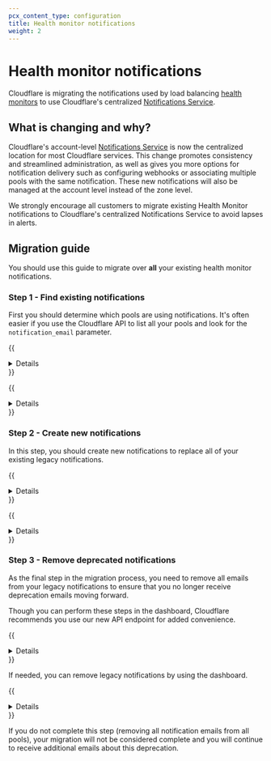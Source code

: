 ```yaml
---
pcx_content_type: configuration
title: Health monitor notifications
weight: 2
---
```


# Health monitor notifications

Cloudflare is migrating the notifications used by load balancing [health monitors](/load-balancing/monitors/) to use Cloudflare's centralized [Notifications Service](/notifications/).

## What is changing and why?

Cloudflare's account-level [Notifications Service](/notifications/) is now the centralized location for most Cloudflare services. This change promotes consistency and streamlined administration, as well as gives you more options for notification delivery such as configuring webhooks or associating multiple pools with the same notification. These new notifications will also be managed at the account level instead of the zone level.

We strongly encourage all customers to migrate existing Health Monitor notifications to Cloudflare's centralized Notifications Service to avoid lapses in alerts.

## Migration guide

You should use this guide to migrate over **all** your existing health monitor notifications.

### Step 1 - Find existing notifications

First you should determine which pools are using notifications. It's often easier if you use the Cloudflare API to list all your pools and look for the `notification_email` parameter.

{{<details header="With code">}}

Use the [Cloudflare API](/api/operations/account-load-balancer-pools-list-pools) to list all your pools and then look for whether each pool has a value for the `notification_email` parameter.

```json
---
header: Request
---
curl -X GET "https://api.cloudflare.com/client/v4/accounts/:account_id/load_balancers/pools" \
    -H "X-Auth-Email: user@example.com" \
    -H "X-Auth-Key: REDACTED" \
    -H "Content-Type: application/json" \
| jq '[.result[] | select(.notification_email != "") | {name, notification_email}]'
```

```json
---
header: Response
---
[ 
    { 
        "name": "pool-1", 
        "notification_email": "user@example.com" 
    }, 
    { 
        "name": "pool-2", 
        "notification_email": "user@example.com" 
    }, 
    { 
        "name": "pool-3", 
        "notification_email": "user@example.com" 
    }, 
    { 
        "name": "pool-4", 
        "notification_email": "user@example.com" 
    } 
]
```

{{</details>}}

{{<details header="No code">}}

To find pools with existing notifications in the dashboard:

1. Log into the [Cloudflare dashboard](https://dash.cloudflare.com) and select your account and domain.
2. Go to **Traffic** > **Load Balancing**.
3. Click **Manage Pools**.
4. On a pool, click **Edit**.
5. For **Health Monitor Notifications**, check the value is toggled to **On** and an email address is present in the **Notification email address** field.

{{</details>}}

### Step 2 - Create new notifications

In this step, you should create new notifications to replace all of your existing legacy notifications.

{{<details header="With code">}}

If using the Cloudflare API, [re-create all your existing notifications](/api/operations/notification-policies-create-a-notification-policy) with the following parameters specified:

```json
"alert_type": "load_balancing_health_alert",
"filters": {
    "pool_id": <<ARRAY_OF_INCLUDED_POOL_IDS>>,
    "new_health": <<ARRAY_OF_STATUS_TRIGGERS>> ["Unhealthy", "Healthy"],
    "event_source": <<ARRAY_OF_OBJECTS_WATCHED>> ["pool", "origin"]
}
```

{{</details>}}

{{<details header="No code">}}

On the pool you located in [Step 1](#step-1---find-existing-notifications), look for **Pool Notifications**. Click **Create a Health Alert** to start [creating a notification](/notifications/get-started/#create-a-notification).

{{</details>}}

### Step 3 - Remove deprecated notifications

As the final step in the migration process, you need to remove all emails from your legacy notifications to ensure that you no longer receive deprecation emails moving forward.

Though you can perform these steps in the dashboard, Cloudflare recommends you use our new API endpoint for added convenience.

{{<details header="With code">}}

If using the Cloudflare API, we recently added a [`PATCH`](/api/operations/account-load-balancer-pools-patch-pools) endpoint so you can easily remove email notifications from multiple pools at the same time.

```json
---
header: Request
---
curl -X PATCH "https://api.cloudflare.com/client/v4/accounts/:account_identifier/load_balancers/pools" \
-H "X-Auth-Email: user@example.com" \
-H "X-Auth-Key: REDACTED" \
-H "Content-Type: application/json" \
--data '{
    "notification_email":""
}'
```

This API call supports the standard pagination query parameters, either `limit/offset` or `per_page/page`, so by default it only updates the first 25 pools listed. To make sure you update all your pools, you may want to adjust your API call so it loops through various pages or includes a larger number of pools with each request.

{{</details>}}

If needed, you can remove legacy notifications by using the dashboard.

{{<details header="No code">}}

Once you created your new notification in [Step 2](#step-2---create-new-notifications), you will return to the pool you were editing previously. To disable the deprecated notifications, you must remove all notification email addresses from the field.

{{</details>}}

If you do not complete this step (removing all notification emails from all pools), your migration will not be considered complete and you will continue to receive additional emails about this deprecation.
